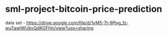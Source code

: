 # sml-project-bitcoin-price-prediction
data set - https://drive.google.com/file/d/1vM5-7t-9Ppg_1z-wuTawlWUbvQdKGFHn/view?usp=sharing
